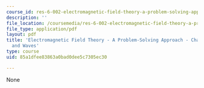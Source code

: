 ```yaml
---
course_id: res-6-002-electromagnetic-field-theory-a-problem-solving-approach-spring-2008
description: ''
file_location: /coursemedia/res-6-002-electromagnetic-field-theory-a-problem-solving-approach-spring-2008/85a1dfee83863a0bad0dee5c7305ec30_MITRES_6_002S08_chapter7.pdf
file_type: application/pdf
layout: pdf
title: 'Electromagnetic Field Theory - A Problem-Solving Approach - Chapter 7: Electrodynamics-Fields
  and Waves'
type: course
uid: 85a1dfee83863a0bad0dee5c7305ec30

---
```

None